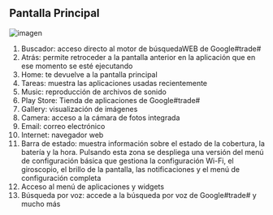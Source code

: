 ## Pantalla Principal

![imagen](http://static.energysistem.com/images/manuals/39935/5375cef9bc71a.jpg)

1. Buscador: acceso directo al motor de búsquedaWEB de Google#trade#
2. Atrás: permite retroceder a la pantalla anterior en la aplicación que en ese momento se esté ejecutando
3. Home: te devuelve a la pantalla principal
4. Tareas: muestra las aplicaciones usadas recientemente
5. Music: reproducción de archivos de sonido
6. Play Store: Tienda de aplicaciones de Google#trade#
7. Gallery: visualización de imágenes
8. Camera: acceso a la cámara de fotos integrada
9. Email: correo electrónico
10. Internet: navegador web
11. Barra de estado: muestra información sobre el estado de la cobertura, la batería y la hora. Pulsando esta zona se despliega una versión del menú de configuración básica que gestiona la configuración Wi-Fi, el giroscopio, el brillo de la pantalla, las notificaciones y el menú de configuración completa
12. Acceso al menú de aplicaciones y widgets
13. Búsqueda por voz: accede a la búsqueda por voz de Google#trade# y mucho más
